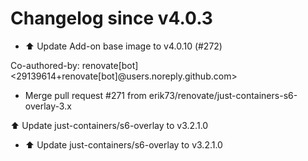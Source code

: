 # Changelog since v4.0.3
- ⬆️ Update Add-on base image to v4.0.10 (#272)

Co-authored-by: renovate[bot] <29139614+renovate[bot]@users.noreply.github.com> 
- Merge pull request #271 from erik73/renovate/just-containers-s6-overlay-3.x

⬆️ Update just-containers/s6-overlay to v3.2.1.0 
- ⬆️ Update just-containers/s6-overlay to v3.2.1.0 
